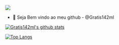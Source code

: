 ![](https://komarev.com/ghpvc/?username=initcodeexemplos&color=9745F5)


- 👋 Seja Bem vindo ao meu github -  @Gratis142ml

[![Gratis142ml's github stats](https://github-readme-stats.vercel.app/api?username=Gratis142ml&show_icons=true&&theme=radical&hide=["contribs","issues"])](https://github.com/Gratis142ml)

[![Top Langs](https://github-readme-stats-git-masterrstaa-rickstaa.vercel.app/api/top-langs/?username=Gratis142ml&show_icons=true&theme=radical)](https://github.com/anuraghazra/github-readme-stats)
<!---
Gratis142ml/Gratis142ml is a ✨ special ✨ repository because its `README.md` (this file) appears on your GitHub profile.
You can click the Preview link to take a look at your changes.
--->
